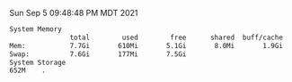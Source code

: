 Sun Sep  5 09:48:48 PM MDT 2021
```bash
System Memory
               total        used        free      shared  buff/cache   available
Mem:           7.7Gi       610Mi       5.1Gi       8.0Mi       1.9Gi       6.8Gi
Swap:          7.6Gi       177Mi       7.5Gi
System Storage
652M	.
```
